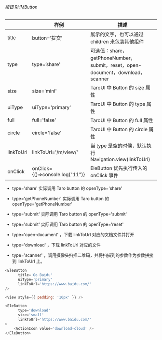 ###### 按钮 RHMButton

|           | 样例                            | 描述                                                                           |
| --------- | ------------------------------- | ------------------------------------------------------------------------------ |
| title     | button='提交'                   | 展示的文字，也可以通过 children 来包装其他组件                                 |
| type      | type=’share‘                    | 可选值：share，getPhoneNumber，submit，reset，open-document，download，scanner |
| size      | size='mini'                     | TaroUI 中 Button 的 size 属性                                                  |
| uiType    | uiType='primary'                | TaroUI 中 Button 的 type 属性                                                  |
| full      | full='false'                    | TaroUI 中 Button 的 full 属性                                                  |
| circle    | circle='false'                  | TaroUI 中 Button 的 circle 属性                                                |
| linkToUrl | linkToUrl='/m/view/'            | 当 type 是空的时候，默认执行 Navigation.view(linkToUrl)                        |
| onClick   | onClick={()=>console.log("11")} | EleButton 优先执行传入的 onClick 事件                                          |

- type='share' 实际调用 Taro button 的 openType='share'

- type='getPhoneNumber' 实际调用 Taro button 的 openType='getPhoneNumber'

- type='submit' 实际调用 Taro button 的 openType='submit'

- type='submit' 实际调用 Taro button 的 openType='reset'

- type='open-document' ，下载 linkToUrl 对应的文档文件并打开

- type='download' ，下载 linkToUrl 对应的文件

- type='scanner' ，调用摄像头扫描二维码，并将扫描到的参数作为参数拼接到 linkToUrl 上。

```javascript
<EleButton
      title='Go Baidu'
      uiType='primary'
      linkToUrl='https://www.baidu.com/'
/>

<View style={{ padding: '10px' }} />

<EleButton
      type='download'
      size='small'
      linkToUrl='https://www.baidu.com/'
>
    <ActionIcon value='download-cloud' />
</EleButton>
```
